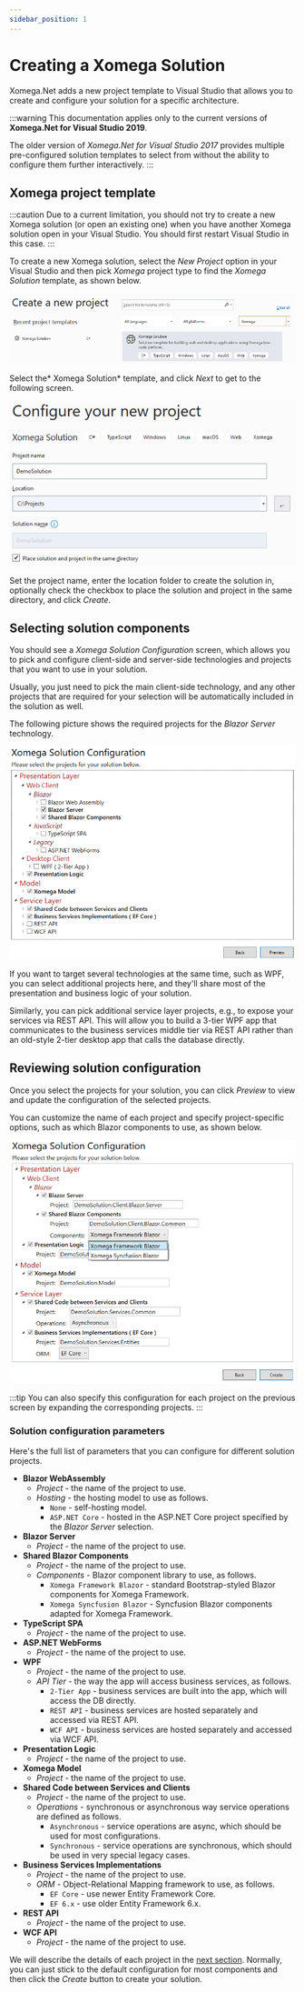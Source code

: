```yaml
---
sidebar_position: 1
---
```


# Creating a Xomega Solution

Xomega.Net adds a new project template to Visual Studio that allows you to create and configure your solution for a specific architecture.

:::warning
This documentation applies only to the current versions of **Xomega.Net for Visual Studio 2019**.

The older version of *Xomega.Net for Visual Studio 2017* provides multiple pre-configured solution templates to select from without the ability to configure them further interactively.
:::

## Xomega project template

:::caution
Due to a current limitation, you should not try to create a new Xomega solution (or open an existing one) when you have another Xomega solution open in your Visual Studio. You should first restart Visual Studio in this case.
:::

To create a new Xomega solution, select the *New Project* option in your Visual Studio and then pick *Xomega* project type to find the *Xomega Solution* template, as shown below.

![Solution template](img/solution-template.png)

Select the* Xomega Solution* template, and click *Next* to get to the following screen.

![Configure project](img/configure-project.png)

Set the project name, enter the location folder to create the solution in, optionally check the checkbox to place the solution and project in the same directory, and click *Create*.

## Selecting solution components

You should see a *Xomega Solution Configuration* screen, which allows you to pick and configure client-side and server-side technologies and projects that you want to use in your solution.

Usually, you just need to pick the main client-side technology, and any other projects that are required for your selection will be automatically included in the solution as well.

The following picture shows the required projects for the *Blazor Server* technology.

![Solution projects](img/solution-projects.png)

If you want to target several technologies at the same time, such as WPF, you can select additional projects here, and they'll share most of the presentation and business logic of your solution.

Similarly, you can pick additional service layer projects, e.g., to expose your services via REST API. This will allow you to build a 3-tier WPF app that communicates to the business services middle tier via REST API rather than an old-style 2-tier desktop app that calls the database directly.

## Reviewing solution configuration

Once you select the projects for your solution, you can click *Preview* to view and update the configuration of the selected projects.

You can customize the name of each project and specify project-specific options, such as which Blazor components to use, as shown below.

![Blazor config](img/blazor-config.png)

:::tip
You can also specify this configuration for each project on the previous screen by expanding the corresponding projects.
:::

### Solution configuration parameters

Here's the full list of parameters that you can configure for different solution projects.

- **Blazor WebAssembly**
  - *Project* - the name of the project to use.
  - *Hosting* - the hosting model to use as follows.
    - `None` - self-hosting model.
    - `ASP.NET Core` - hosted in the ASP.NET Core project specified by the *Blazor Server* selection.
- **Blazor Server**
  - *Project* - the name of the project to use.
- **Shared Blazor Components**
  - *Project* - the name of the project to use.
  - *Components* - Blazor component library to use, as follows.
    - `Xomega Framework Blazor` - standard Bootstrap-styled Blazor components for Xomega Framework.
    - `Xomega Syncfusion Blazor` - Syncfusion Blazor components adapted for Xomega Framework.
- **TypeScript SPA**
  - *Project* - the name of the project to use.
- **ASP.NET WebForms**
  - *Project* - the name of the project to use.
- **WPF**
  - *Project* - the name of the project to use.
  - *API Tier* - the way the app will access business services, as follows.
    - `2-Tier App` - business services are built into the app, which will access the DB directly.
    - `REST API` - business services are hosted separately and accessed via REST API.
    - `WCF API` - business services are hosted separately and accessed via WCF API.
- **Presentation Logic**
  - *Project* - the name of the project to use.
- **Xomega Model**
  - *Project* - the name of the project to use.
- **Shared Code between Services and Clients**
  - *Project* - the name of the project to use.
  - *Operations* - synchronous or asynchronous way service operations are defined as follows.
    - `Asynchronous` - service operations are async, which should be used for most configurations.
    - `Synchronous` - service operations are synchronous, which should be used in very special legacy cases.
- **Business Services Implementations**
  - *Project* - the name of the project to use.
  - *ORM* - Object-Relational Mapping framework to use, as follows.
    - `EF Core` - use newer Entity Framework Core.
    - `EF 6.x` - use older Entity Framework 6.x.
- **REST API**
  - *Project* - the name of the project to use.
- **WCF API**
  - *Project* - the name of the project to use.

We will describe the details of each project in the [next section](solution-structure). Normally, you can just stick to the default configuration for most components and then click the *Create* button to create your solution.